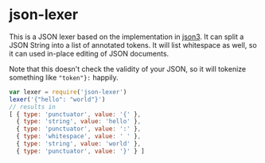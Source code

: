 # json-lexer

This is a JSON lexer based on the implementation in [json3](https://github.com/bestiejs/json3).
It can split a JSON String into a list of annotated tokens. It will list whitespace
as well, so it can used in-place editing of JSON documents.

Note that this doesn't check the validity of your JSON, so it will tokenize something
like `"token"}:` happily.

```js
var lexer = require('json-lexer')
lexer('{"hello": "world"}')
// results in
[ { type: 'punctuator', value: '{' },
  { type: 'string', value: 'hello' },
  { type: 'punctuator', value: ':' },
  { type: 'whitespace', value: ' ' },
  { type: 'string', value: 'world' },
  { type: 'punctuator', value: '}' } ]
```
